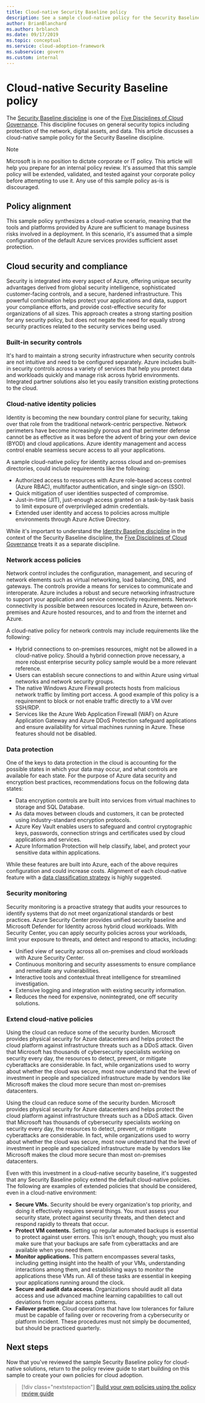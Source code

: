 ```yaml
---
title: Cloud-native Security Baseline policy
description: See a sample cloud-native policy for the Security Baseline discipline, in which Azure tools and platforms are sufficient to manage business risks.
author: BrianBlanchard
ms.author: brblanch
ms.date: 09/17/2019
ms.topic: conceptual
ms.service: cloud-adoption-framework
ms.subservice: govern
ms.custom: internal
---
```


# Cloud-native Security Baseline policy

The [Security Baseline discipline](./index.md) is one of the [Five Disciplines of Cloud Governance](../governance-disciplines.md). This discipline focuses on general security topics including protection of the network, digital assets, and data. This article discusses a cloud-native sample policy for the Security Baseline discipline.

> [!NOTE]
> Microsoft is in no position to dictate corporate or IT policy. This article will help you prepare for an internal policy review. It's assumed that this sample policy will be extended, validated, and tested against your corporate policy before attempting to use it. Any use of this sample policy as-is is discouraged.

## Policy alignment

This sample policy synthesizes a cloud-native scenario, meaning that the tools and platforms provided by Azure are sufficient to manage business risks involved in a deployment. In this scenario, it's assumed that a simple configuration of the default Azure services provides sufficient asset protection.

## Cloud security and compliance

Security is integrated into every aspect of Azure, offering unique security advantages derived from global security intelligence, sophisticated customer-facing controls, and a secure, hardened infrastructure. This powerful combination helps protect your applications and data, support your compliance efforts, and provide cost-effective security for organizations of all sizes. This approach creates a strong starting position for any security policy, but does not negate the need for equally strong security practices related to the security services being used.

### Built-in security controls

It's hard to maintain a strong security infrastructure when security controls are not intuitive and need to be configured separately. Azure includes built-in security controls across a variety of services that help you protect data and workloads quickly and manage risk across hybrid environments. Integrated partner solutions also let you easily transition existing protections to the cloud.

### Cloud-native identity policies

Identity is becoming the new boundary control plane for security, taking over that role from the traditional network-centric perspective. Network perimeters have become increasingly porous and that perimeter defense cannot be as effective as it was before the advent of bring your own device (BYOD) and cloud applications. Azure identity management and access control enable seamless secure access to all your applications.

A sample cloud-native policy for identity across cloud and on-premises directories, could include requirements like the following:

- Authorized access to resources with Azure role-based access control (Azure RBAC), multifactor authentication, and single sign-on (SSO).
- Quick mitigation of user identities suspected of compromise.
- Just-in-time (JIT), just-enough access granted on a task-by-task basis to limit exposure of overprivileged admin credentials.
- Extended user identity and access to policies across multiple environments through Azure Active Directory.

While it's important to understand the [Identity Baseline discipline](../identity-baseline/index.md) in the context of the Security Baseline discipline, the [Five Disciplines of Cloud Governance](../index.md) treats it as a separate discipline.

### Network access policies

Network control includes the configuration, management, and securing of network elements such as virtual networking, load balancing, DNS, and gateways. The controls provide a means for services to communicate and interoperate. Azure includes a robust and secure networking infrastructure to support your application and service connectivity requirements. Network connectivity is possible between resources located in Azure, between on-premises and Azure hosted resources, and to and from the internet and Azure.

A cloud-native policy for network controls may include requirements like the following:

- Hybrid connections to on-premises resources, might not be allowed in a cloud-native policy. Should a hybrid connection prove necessary, a more robust enterprise security policy sample would be a more relevant reference.
- Users can establish secure connections to and within Azure using virtual networks and network security groups.
- The native Windows Azure Firewall protects hosts from malicious network traffic by limiting port access. A good example of this policy is a requirement to block or not enable traffic directly to a VM over SSH/RDP.
- Services like the Azure Web Application Firewall (WAF) on Azure Application Gateway and Azure DDoS Protection safeguard applications and ensure availability for virtual machines running in Azure. These features should not be disabled.

### Data protection

One of the keys to data protection in the cloud is accounting for the possible states in which your data may occur, and what controls are available for each state. For the purpose of Azure data security and encryption best practices, recommendations focus on the following data states:

- Data encryption controls are built into services from virtual machines to storage and SQL Database.
- As data moves between clouds and customers, it can be protected using industry-standard encryption protocols.
- Azure Key Vault enables users to safeguard and control cryptographic keys, passwords, connection strings and certificates used by cloud applications and services.
- Azure Information Protection will help classify, label, and protect your sensitive data within applications.

While these features are built into Azure, each of the above requires configuration and could increase costs. Alignment of each cloud-native feature with a [data classification strategy](../policy-compliance/data-classification.md) is highly suggested.

### Security monitoring

Security monitoring is a proactive strategy that audits your resources to identify systems that do not meet organizational standards or best practices. Azure Security Center provides unified security baseline and Microsoft Defender for Identity across hybrid cloud workloads. With Security Center, you can apply security policies across your workloads, limit your exposure to threats, and detect and respond to attacks, including:

- Unified view of security across all on-premises and cloud workloads with Azure Security Center.
- Continuous monitoring and security assessments to ensure compliance and remediate any vulnerabilities.
- Interactive tools and contextual threat intelligence for streamlined investigation.
- Extensive logging and integration with existing security information.
- Reduces the need for expensive, nonintegrated, one off security solutions.

### Extend cloud-native policies

Using the cloud can reduce some of the security burden. Microsoft provides physical security for Azure datacenters and helps protect the cloud platform against infrastructure threats such as a DDoS attack. Given that Microsoft has thousands of cybersecurity specialists working on security every day, the resources to detect, prevent, or mitigate cyberattacks are considerable. In fact, while organizations used to worry about whether the cloud was secure, most now understand that the level of investment in people and specialized infrastructure made by vendors like Microsoft makes the cloud more secure than most on-premises datacenters.

Using the cloud can reduce some of the security burden. Microsoft provides physical security for Azure datacenters and helps protect the cloud platform against infrastructure threats such as a DDoS attack. Given that Microsoft has thousands of cybersecurity specialists working on security every day, the resources to detect, prevent, or mitigate cyberattacks are considerable. In fact, while organizations used to worry about whether the cloud was secure, most now understand that the level of investment in people and specialized infrastructure made by vendors like Microsoft makes the cloud more secure than most on-premises datacenters.

Even with this investment in a cloud-native security baseline, it's suggested that any Security Baseline policy extend the default cloud-native policies. The following are examples of extended policies that should be considered, even in a cloud-native environment:

- **Secure VMs.** Security should be every organization's top priority, and doing it effectively requires several things. You must assess your security state, protect against security threats, and then detect and respond rapidly to threats that occur.
- **Protect VM contents.** Setting up regular automated backups is essential to protect against user errors. This isn't enough, though; you must also make sure that your backups are safe from cyberattacks and are available when you need them.
- **Monitor applications.** This pattern encompasses several tasks, including getting insight into the health of your VMs, understanding interactions among them, and establishing ways to monitor the applications these VMs run. All of these tasks are essential in keeping your applications running around the clock.
- **Secure and audit data access.** Organizations should audit all data access and use advanced machine learning capabilities to call out deviations from regular access patterns.
- **Failover practice.** Cloud operations that have low tolerances for failure must be capable of failing over or recovering from a cybersecurity or platform incident. These procedures must not simply be documented, but should be practiced quarterly.

## Next steps

Now that you've reviewed the sample Security Baseline policy for cloud-native solutions, return to the policy review guide to start building on this sample to create your own policies for cloud adoption.

> [!div class="nextstepaction"]
> [Build your own policies using the policy review guide](../policy-compliance/cloud-policy-review.md)
